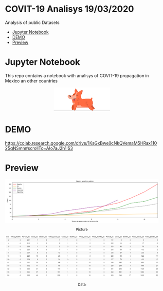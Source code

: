 
# COVIT-19 Analisys 19/03/2020 <!-- omit in toc -->

Analysis of public Datasets

- [Jupyter Notebook](#jupyter-notebook)
- [DEMO](#demo)
- [Preview](#preview)

# Jupyter Notebook
This repo contains a notebook with analisys of COVIT-19 propagation in Mexico an other countries

<div align="center">
  <img src="images/Screenshot_3.png">
</div>

# DEMO
https://colab.research.google.com/drive/1KsGxBwe0cNkQVemaM5HRax11025qNSmn#scrollTo=AIo7aJ2h1iS3

# Preview

<div align="center">
  <img src="images/Screenshot_1.png">
  <small><p>Picture</p></small>
</div>

<div align="center">
  <img src="images/Screenshot_2.png">
  <small><p>Data</p></small>
</div>